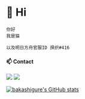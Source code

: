 # 🐾 Hi

    你好
    我是猫

    以及明日方舟官服ID 孭织#416

#### 📫 Contact
[![](https://img.shields.io/badge/-t.me/bakashigure-3db6f1?style=flat-square&logo=Telegram&logoColor=2ca5e0)](https://t.me/bakashigure)
[![](https://img.shields.io/twitter/follow/bakashigure?logo=twitter&style=flat-square)](https://twitter.com/bakashigure)



[![bakashigure's GitHub stats](https://github-readme-stats.vercel.app/api?username=bakashigure)](https://github.com/bakashigure/github-readme-stats)

